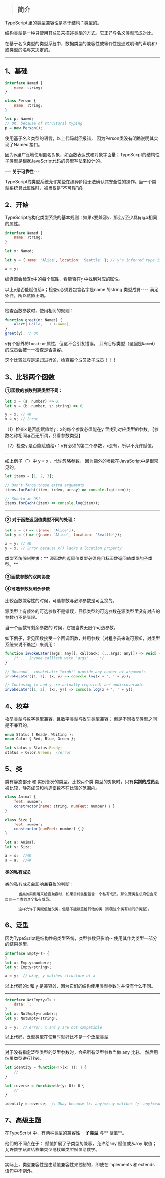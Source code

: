 > ## 简介

TypeScript 里的类型兼容性是基于结构子类型的。

结构类型是一种只使用其成员来描述类型的方式。它正好与名义类型形成对比。

在基于名义类型的类型系统中，数据类型的兼容性或等价性是通过明确的声明和/或类型的名称来决定的。

---

## 1、基础

```js
interface Named {
    name: string;
}

class Person {
    name: string;
}

let p: Named;
// OK, because of structural typing
p = new Person();
```

使用基于名义类型的语言，以上代码就回报错， 因为Person类没有明确说明其实现了Named 接口。

因为js里广泛地使用匿名对象，如函数表达式和对象字面量；TypeScript的结构性子类型是根据JavaScript代码的典型写法来设计的。

**--- 关于可靠性---**

TypeScript的类型系统允许某些在编译阶段无法确认其安全性的操作。当一个类型系统具此属性时，被当做是“不可靠”的。

## 2、开始

TypeScript结构化类型系统的基本规则：如果x要兼容y，那么y至少具有与x相同的属性。

```js
interface Named {
    name: string;
}

let x: Named;

let y = { name: 'Alice', location: 'Seattle' }; // y's inferred type is { name: string; location: string; }

x = y;
```

编译器会检查x中的每个属性，看能否在y 中找到对应的属性。

以上y是否能赋值给x；检查y必须要包含名字是name 的string 类型成员---- 满足条件，所以赋值正确。

---

检查函数参数时，使用相同的规则：

```js
function greet(n: Named) {
    alert('Hello, ' + n.name);
}
greet(y); // OK
```

`y`有个额外的`location`属性，但这不会引发错误。 只有目标类型（这里是`Named`）的成员会被一一检查是否兼容。

这个比较过程是递归进行的，检查每个成员及子成员！！！

## 3、比较两个函数

#### ①函数的参数列表类型不同：

```js
let x = (a: number) => 0;
let y = (b: number, s: string) => 0;

y = x; // OK
x = y; // Error
```

（1）检查x 是否能赋值给y：x的每个参数必须能在y 里找到对应类型的参数。【参数名称相同与否无所谓，只看参数类型】

（2）检查y 是否能赋值给x：y有必须的第二个参数，x没有，所以不允许赋值。

---

如上例子（1）中 y = x ，允许忽略参数， 因为额外的参数在JavaScript中是很常见的。

```js
let items = [1, 2, 3];

// Don't force these extra arguments
items.forEach((item, index, array) => console.log(item));

// Should be OK!
items.forEach((item) => console.log(item));
```

---

#### ② 对于函数返回值类型不同的处理：

```js
let x = () => ({name: 'Alice'});
let y = () => ({name: 'Alice', location: 'Seattle'});

x = y; // OK
y = x; // Error because x() lacks a location property
```

类型系统强制要求：** 源函数的返回值类型必须是目标函数返回值类型的子类型。**

#### ③函数参数的双向协变

#### ④可选参数及剩余参数

比较函数兼容性的时候，可选参数与必须参数是可互换的。

源类型上有额外的可选参数不是错误，目标类型的可选参数在源类型里没有对应的参数也不是错误。

当一个函数有剩余参数的 时候，它被当做无限个可选参数。

如下例子，常见函数接受一个回调函数，并用参数（对程序员来说可预知，对类型系统来说不确定）来调用：

```js
function invokeLater(args: any[], callback: (...args: any[]) => void) {
    /* ... Invoke callback with 'args' ... */
}

// Unsound - invokeLater "might" provide any number of arguments
invokeLater([1, 2], (x, y) => console.log(x + ', ' + y));

// Confusing (x and y are actually required) and undiscoverable
invokeLater([1, 2], (x?, y?) => console.log(x + ', ' + y));
```

## 4、枚举

枚举类型与数字类型兼容，且数字类型与枚举类型兼容； 但是不同枚举类型之间是不兼容的。

```js
enum Status { Ready, Waiting };
enum Color { Red, Blue, Green };

let status = Status.Ready;
status = Color.Green;  //error
```

## 5、类

类有静态部分 和 实例部分的类型。比较两个类 类型的对象时，只有**实例的成员**会被比较，静态成员和构造函数不在比较的范围内。

```js
class Animal {
    feet: number;
    constructor(name: string, numFeet: number) { }
}

class Size {
    feet: number;
    constructor(numFeet: number) { }
}

let a: Animal;
let s: Size;

a = s;  //OK
s = a;  //OK
```

#### 类的私有成员

类的私有成员会影响兼容性的判断：

```
      当类的实例用来检查兼容时，如果目标类型包含一个私有成员，那么源类型必须包含来自同一个类的这个私有成员。

      这样允许子类赋值给父类，但是不能赋值给其他的类（即使这个类有相同的类型）。
```

## 6、泛型

因为TypeScript是结构性的类型系统，类型参数只影响-- 使用其作为类型一部分的结果类型。

```js
interface Empty<T> {
}
let x: Empty<number>;
let y: Empty<string>;

x = y;  // okay, y matches structure of x
```

以上代码的x 和 y  是兼容的，因为它们的结构使用类型参数时并没有什么不同。

---

```js
interface NotEmpty<T> {
    data: T;
}
let x: NotEmpty<number>;
let y: NotEmpty<string>;

x = y;  // error, x and y are not compatible
```

以上代码，泛型类型在使用时就好比不是一个泛型类型

---

对于没有指定泛型类型的泛型参数时，会把所有泛型参数当做  any 比较。 然后用结果类型进行比较。

```js
let identity = function<T>(x: T): T {
    // ...
}

let reverse = function<U>(y: U): U {
    // ...
}

identity = reverse;  // Okay because (x: any)=>any matches (y: any)=>any
```

## 7、高级主题 

在TypeScript 中，有两种类型的兼容性： **子类型** 与** 赋值**。

他们的不同点在于： 赋值扩展了子类型的兼容，允许给any 赋值或从any 取值；允许数字赋值给枚举类型或枚举类型赋值给数字。

---

实际上，类型兼容性是由赋值兼容性来控制的，即使在implements 和 extends 语句中不例外。

